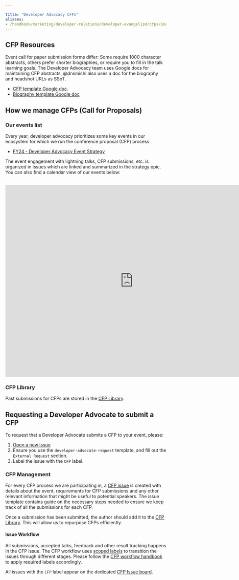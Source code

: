 ```yaml
---

title: "Developer Advocacy CFPs"
aliases:
- /handbook/marketing/developer-relations/developer-evangelism/cfps/index.html
---
```



## CFP Resources

Event call for paper submission forms differ: Some require 1000 character abstracts, others prefer shorter biographies, or require you to fill in the talk learning goals. The Developer Advocacy team uses Google docs for maintaining CFP abstracts, @dnsmichi also uses a doc for the biography and headshot URLs as SSoT.

- [CFP template Google doc](https://docs.google.com/document/d/1vF9i4ZaR1_u52r_vUcVls0uhQIi7gzG9WkQ6l369FU4/edit#).
- [Biography template Google doc](https://docs.google.com/document/d/1e_Sk0OGpKjWbs8C3xrIk33cShvTgoqRO3r1aQApiB5M/edit)

## How we manage CFPs (Call for Proposals)

### Our events list

Every year, developer advocacy prioritizes some key events in our ecosystem for which we run the conference proposal (CFP) process.

- [FY24 - Developer Advocacy Event Strategy](https://gitlab.com/groups/gitlab-com/marketing/-/epics/3538)

The event engagement with lightning talks, CFP submissions, etc. is organized in issues which are linked and summarized in the strategy epic. You can also find a calendar view of our events below:

<br>

<iframe src="https://calendar.google.com/calendar/embed?src=c_7930fcb0c9e4783bdd3d23858ae9af4306f28d976a40c833f50710c7cb86ba82%40group.calendar.google.com&ctz=UTC" style="border: 0" width="800" height="600" frameborder="0" scrolling="no"></iframe>

### CFP Library

Past submissions for CFPs are stored in the [CFP Library](https://docs.google.com/spreadsheets/d/1KX8uf-4Ov8ybztJibQlGr9HvgH9VobpA8Nv5ecny1N4/edit#gid=0).

## Requesting a Developer Advocate to submit a CFP

To request that a Developer Advocate submits a CFP to your event, please:

1. [Open a new issue](https://gitlab.com/gitlab-com/marketing/developer-relations/developer-advocacy/developer-advocacy-meta/-/issues/new?issuable_template=developer-advocate-request)
1. Ensure you use the `developer-advocate-request` template, and fill out the `External Request` section.
1. Label the issue with the `CFP` label.

### CFP Management

For every CFP process we are participating in, a [CFP issue](https://gitlab.com/gitlab-com/marketing/corporate_marketing/corporate-marketing/-/issues/new?issuable_template=CFP-Meta) is created with details about the event, requirements for CFP submissions and any other relevant information that might be useful to potential speakers. The issue template contains guide on the necessary steps needed to ensure we keep track of all the submissions for each CFP.

Once a submission has been submitted, the author should add it to the [CFP Library](https://docs.google.com/spreadsheets/d/1KX8uf-4Ov8ybztJibQlGr9HvgH9VobpA8Nv5ecny1N4/edit#gid=0). This will allow us to repurpose CFPs efficiently.

#### Issue Workflow

All submissions, accepted talks, feedback and other result tracking happens in the CFP issue. The CFP workflow uses [scoped labels](/handbook/marketing/developer-relations/developer-advocacy/workflow/#cfp-labels) to transition the issues through different stages. Please follow the [CFP workflow handbook](/handbook/marketing/developer-relations/developer-advocacy/workflow/#cfp-workflow) to apply required labels accordingly.

All issues with the `CFP` label appear on the dedicated [CFP Issue board](https://gitlab.com/gitlab-com/marketing/corporate_marketing/corporate-marketing/-/boards/2415569?&label_name[]=CFP).
